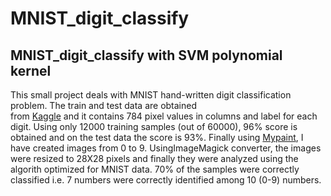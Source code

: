 # MNIST_digit_classify
## MNIST_digit_classify with SVM polynomial kernel
This small project deals with MNIST hand-written digit classification problem. The train and test data are obtained   
from [Kaggle](https://www.kaggle.com/oddrationale/mnist-in-csv) and it contains 784 pixel values in columns and label 
for each digit. 
Using only 12000 training samples (out of 60000), 96% score is obtained and on the test data the score is 93%. 
Finally using [Mypaint](http://mypaint.org/), I have created images from 0 to 9. UsingImageMagick converter, 
the images were resized to 28X28 pixels and finally they were analyzed using the algorith optimized for MNIST data. 
70% of the samples were correctly classified i.e. 7 numbers were correctly identified among 10 (0-9) numbers. 
